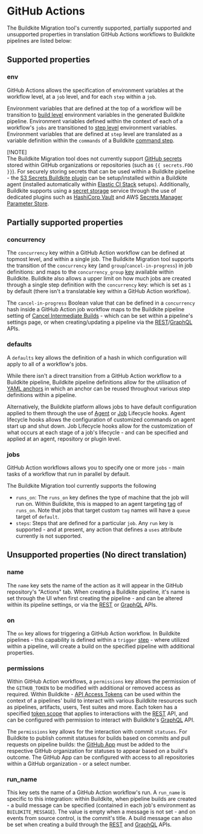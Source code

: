 # GitHub Actions

The Buildkite Migration tool's currently supported, partially supported and unsupported properties in translation GitHub Actions workflows to Buildkite pipelines are listed below:

## Supported properties

### env 

GitHub Actions allows the specification of environment variables at the workflow level, at a `job` level, and for each `step` within a `job`.

Environment variables that are defined at the top of a workflow will be transition to [build level](https://buildkite.com/docs/pipelines/environment-variables#environment-variable-precedence) environment variables in the generated Buildkite pipeline. Environment variables defined within the context of each of a workflow's `jobs` are transitioned to [step level](https://buildkite.com/docs/pipelines/environment-variables#runtime-variable-interpolation) environment variables. Environment variables that are defined at `step` level are translated as a variable definition within the `commands` of a Buildkite [command step](https://buildkite.com/docs/pipelines/command-step).

[!NOTE]  
The Buildkite Migration tool does not currently support [GitHub secrets](https://docs.github.com/en/actions/security-guides/using-secrets-in-github-actions) stored within GitHub organizations or repositories (such as `{{ secrets.FOO }}`). For securely storing secrets that can be used within a Buildkite pipeline - the [S3 Secrets Buildkite plugin](https://github.com/buildkite/elastic-ci-stack-s3-secrets-hooks) can be setup/installed within a Buildkite agent (installed automatically within [Elastic CI Stack](https://github.com/buildkite/elastic-ci-stack-for-aws) setups). Additionally, Buildkite supports using a [secret storage](https://buildkite.com/docs/pipelines/secrets#using-a-secrets-storage-service) service through the use of dedicated plugins such as [HashiCorp Vault](https://github.com/buildkite-plugins/vault-secrets-buildkite-plugin) and AWS [Secrets Manager Parameter Store](https://github.com/buildkite-plugins/aws-ssm-buildkite-plugin).

## Partially supported properties

### concurrency

The `concurrency` key within a GitHub Action workflow can be defined at topmost level, and within a single job. The Buildkite Migration tool supports the transition of the `concurrency` key (and `group`/`cancel-in-progress`) in job definitions: and maps to the `concurrency_group` [key](https://buildkite.com/docs/pipelines/controlling-concurrency#concurrency-groups) available within Buildkite. Buildkite also allows a upper limit on how much jobs are created through a single step definition with the `concurrency` key: which is set as `1` by default (there isn't a translatable key within a GitHub Action workflow).

The `cancel-in-progress` Boolean value that can be defined in a `concurrency` hash inside a GitHub Action job workflow maps to the Buildkite pipeline setting of [Cancel Intermediate Builds](https://buildkite.com/docs/pipelines/skipping#cancel-running-intermediate-builds) - which can be set within a pipeline's settings page, or when creating/updating a pipeline via the [REST](https://buildkite.com/docs/apis/rest-api/pipelines#create-a-yaml-pipeline)/[GraphQL](https://buildkite.com/docs/apis/graphql/schemas/mutation/pipelinecreate) APIs.

### defaults

A `defaults` key allows the definition of a hash in which configuration will apply to all of a workflow's jobs. 

While there isn't a direct transition from a GitHub Action workflow to a Buildkite pipeline, Buildkite pipeline definitions allow for the utilisation of [YAML anchors](https://buildkite.com/docs/plugins/using#using-yaml-anchors-with-plugins) in which an anchor can be reused throughout various step definitions within a pipeline.

Alternatively, the Buildkite platform allows jobs to have default configuration applied to them through the use of [Agent](https://buildkite.com/docs/agent/v3/hooks#agent-lifecycle-hooks) or [Job](https://buildkite.com/docs/agent/v3/hooks#job-lifecycle-hooks) Lifecycle hooks. Agent lifecycle hooks allows the configuration of customized commands on agent start up and shut down. Job Lifecycle hooks allow for the customization of what occurs at each stage of a job's lifecycle - and can be specified and applied at an agent, repository or plugin level.

### jobs

GitHub Action workflows allows you to specify one or more `jobs` - main tasks of a workflow that run in parallel by default.

The Buildkite Migration tool currently supports the following 

- `runs_on`: The `runs_on` key defines the type of machine that the job will run on. Within Buildkite, this is mapped to an agent targeting [tag](https://buildkite.com/docs/agent/v3/queues#targeting-a-queue) of `runs_on`. Note that jobs that target custom `tag` names will have a `queue` target of `default`.
- `steps`: Steps that are defined for a particular `job`. Any `run` key is supported - and at present, any action that defines a `uses` attribute currently is not supported.

## Unsupported properties (No direct translation)

### name

The `name` key sets the name of the action as it will appear in the GitHub repository's "Actions" tab. When creating a Buildkite pipeline, it's name is set through the UI when first creating the pipeline - and can be altered within its pipeline settings, or via the [REST](https://buildkite.com/docs/apis/rest-api/pipelines#update-a-pipeline) or [GraphQL](https://buildkite.com/docs/apis/graphql/schemas/input-object/pipelineupdateinput) APIs.

### on

The `on` key allows for triggering a GitHub Action workflow. In Buildkite pipelines - this capability is defined within a `trigger` [step](https://buildkite.com/docs/pipelines/trigger-step) - where utilized within a pipeline, will create a build on the specified pipeline with additional properties.

### permissions

Within GitHub Action workflows, a `permissions` key allows the permission of the `GITHUB_TOKEN` to be modified with additional or removed access as required. Within Buildkite - [API Access Tokens](https://buildkite.com/docs/apis/managing-api-tokens) can be used within the context of a pipelines' build to interact with various Buildkite resources such as pipelines, artifacts, users, Test suites and more. Each token has a specified [token scope](https://buildkite.com/docs/apis/managing-api-tokens#token-scopes) that applies to interactions with the [REST](https://buildkite.com/docs/apis/rest-api) API, and can be configured with permission to interact with Buildkite's [GraphQL](https://buildkite.com/docs/apis/graphql-api) API.

The `permissions` key allows for the interaction with commit `statuses`. For Buildkite to publish commit statuses for builds based on commits and pull requests on pipeline builds: the [GitHub App](https://buildkite.com/docs/integrations/github#connect-your-buildkite-account-to-github-using-the-github-app) must be added to the respective GitHub organization for statuses to appear based on a build's outcome. The GitHub App can be configured with access to all repositories within a GitHub organization - or a select number. 

### run_name

This key sets the name of a GitHub Action workflow's run. A `run_name` is specific to this integration: within Buildkite, when pipeline builds are created - a build message can be specified (contained in each job's environment as `BUILDKITE_MESSAGE`). The value is empty when a message is not set - and on events from source control, is the commit's title. A build message can also be set when creating a build through the [REST](https://buildkite.com/docs/apis/rest-api/builds#create-a-build) and [GraphQL](https://buildkite.com/docs/apis/graphql/schemas/mutation/buildcreate) APIs.